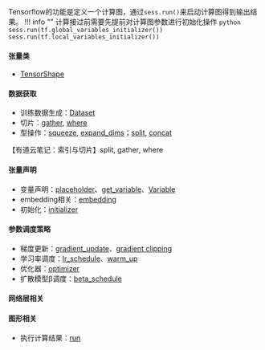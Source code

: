 Tensorflow的功能是定义一个计算图，通过`sess.run()`来启动计算图得到输出结果。
!!! info ""
    计算接过前需要先提前对计算图参数进行初始化操作
    ```python
    sess.run(tf.global_variables_initializer())
    sess.run(tf.local_variables_initializer())
    ```

#### 张量类
- [TensorShape](tensor_related/tensor_class/#tensorshape)


#### 数据获取
- 训练数据生成：[Dataset](data_fetch/Dataset.md)
- 切片：[gather](data_fetch/gather.md), [where](data_fetch/where.md)
- 型操作：[squeeze](shape_operate/squeeze/#squeeze), [expand_dims](shape_operate/squeeze/#unsqueeze)；[split](shape_operate/split_concat/#split), [concat](shape_operate/split_concat/#concat)

【有道云笔记：索引与切片】split, gather, where

#### 张量声明
- 变量声明：[placeholder](tensor_related/declaration/#placeholder)、[get_variable](tensor_related/declaration/#get_variable)、[Variable](tensor_related/declaration/#variable)
- embedding相关：[embedding](tensor_related/declaration/#embedding)
- 初始化：[initializer](tensor_related/declaration/#initializer)

#### 参数调度策略
- 梯度更新：[gradient_update](schedule/gradient_update.md)、[gradient clipping](schedule/gradient_update/#gradient-clipping)
- 学习率调度：[lr_schedule](schedule/gradient_update/#lr_schedule)、[warm_up](schedule/gradient_update/#warmup)
- 优化器：[optimizer](schedule/gradient_update/#optimizer)
- 扩散模型β调度：[beta_schedule]()

#### 网络层相关

#### 图形相关

- 执行计算结果：[run](graph_related/session.md)
